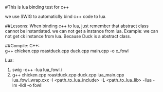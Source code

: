 #This is lua binding test for c++

we use SWIG to automaticlly bind c++ code to lua.

##Lessons:
When binding c++ to lua, just remember that abstract class cannot be instantiated. we can not get a instance from lua.
Example:
we can not get ck instance from lua. Because Duck is a abstract class.

##Compile:
C++:  
g++ chicken.cpp roastduck.cpp duck.cpp main.cpp -o c_fowl

Lua:  
1. swig -c++ -lua lua_fowl.i
2. g++ chicken.cpp roastduck.cpp duck.cpp lua_main.cpp lua_fowl_wrap.cxx -I <path_to_lua_include> -L <path_to_lua_lib> -llua -lm -lldl -o fowl
